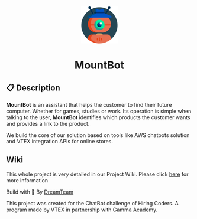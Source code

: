 <p align="center">
  <img alt="Your icon here" src="./packages/frontend/src/assets/icon.png" width="100"/>
</p>
<h1 align="center">
  MountBot
</h1>


## :clipboard: Description
**MountBot** is an assistant that helps the customer to find their future computer. Whether for games, studies or work. Its operation is simple when talking to the user, **MountBot** identifies which products the customer wants and provides a link to the product.

We build the core of our solution based on tools like AWS chatbots solution and VTEX integration APIs for online stores.

## Wiki
This whole project is very detailed in our Project Wiki. Please click [here](https://github.com/henry-ns/chatbot-gama/wiki) for more information

Build with 💙 By [DreamTeam](https://github.com/henry-ns/chatbot-gama/wiki/)

This project was created for the ChatBot challenge of Hiring Coders. A program made by VTEX in partnership with Gamma Academy.